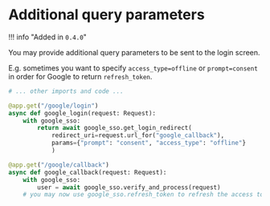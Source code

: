 # Additional query parameters

!!! info "Added in `0.4.0`"

You may provide additional query parameters to be sent to the login screen.

E.g. sometimes you want to specify `access_type=offline` or `prompt=consent` in order for Google to return `refresh_token`.

```python
# ... other imports and code ...

@app.get("/google/login")
async def google_login(request: Request):
    with google_sso:
        return await google_sso.get_login_redirect(
            redirect_uri=request.url_for("google_callback"),
            params={"prompt": "consent", "access_type": "offline"}
            )

@app.get("/google/callback")
async def google_callback(request: Request):
    with google_sso:
        user = await google_sso.verify_and_process(request)
    # you may now use google_sso.refresh_token to refresh the access token
```
